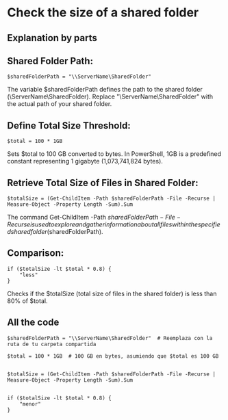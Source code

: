 # Check the size of a shared folder

## Explanation by parts

## Shared Folder Path:
```
$sharedFolderPath = "\\ServerName\SharedFolder"
```
The variable $sharedFolderPath defines the path to the shared folder (\\ServerName\SharedFolder). Replace "\\ServerName\SharedFolder" with the actual path of your shared folder.

## Define Total Size Threshold:
```
$total = 100 * 1GB
```
Sets $total to 100 GB converted to bytes. In PowerShell, 1GB is a predefined constant representing 1 gigabyte (1,073,741,824 bytes).

## Retrieve Total Size of Files in Shared Folder:
```
$totalSize = (Get-ChildItem -Path $sharedFolderPath -File -Recurse | Measure-Object -Property Length -Sum).Sum

```
The command Get-ChildItem -Path $sharedFolderPath -File -Recurse is used to explore and gather information about all files within the specified shared folder ($sharedFolderPath).
## Comparison:
```
if ($totalSize -lt $total * 0.8) {
    "less"
}
```
Checks if the $totalSize (total size of files in the shared folder) is less than 80% of $total.

## All the code
```
$sharedFolderPath = "\\ServerName\SharedFolder"  # Reemplaza con la ruta de tu carpeta compartida

$total = 100 * 1GB  # 100 GB en bytes, asumiendo que $total es 100 GB


$totalSize = (Get-ChildItem -Path $sharedFolderPath -File -Recurse | Measure-Object -Property Length -Sum).Sum


if ($totalSize -lt $total * 0.8) {
    "menor"
}
```
